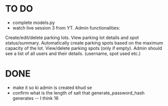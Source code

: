 # TO DO

- complete models.py
- watch live session 3 from YT.
  Admin functionalities:

Create/edit/delete parking lots.
View parking lot details and spot status/summary.
Automatically create parking spots based on the maximum capacity of the lot.
View/delete parking spots (only if empty).
Admin should see a list of all users and their details. (username, spot used etc.)

# DONE

- make it so ki admin is created khud se
- confirm what is the length of salt that generate_password_hash generates -- I think 16
